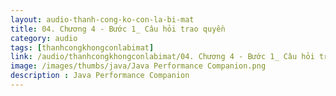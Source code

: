```yaml
---
layout: audio-thanh-cong-ko-con-la-bi-mat
title: 04. Chương 4 - Bước 1_ Câu hỏi trao quyền
category: audio
tags: [thanhcongkhongconlabimat]
link: /audio/thanhcongkhongconlabimat/04. Chương 4 - Bước 1_ Câu hỏi trao quyền.mp3 
image: /images/thumbs/java/Java Performance Companion.png
description : Java Performance Companion 
---
```












